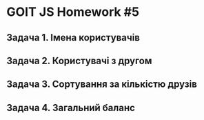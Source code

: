 # GOIT JS Homework #5

## Задача 1. Імена користувачів

## Задача 2. Користувачі з другом

## Задача 3. Сортування за кількістю друзів

## Задача 4. Загальний баланс
